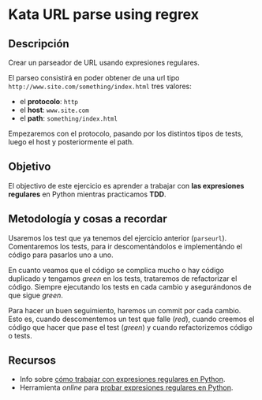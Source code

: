 Kata URL parse using regrex
==========================

Descripción
-----------

Crear un parseador de URL usando expresiones regulares.

El parseo consistirá en poder obtener de una url tipo `http://www.site.com/something/index.html` tres valores:
* el **protocolo**: `http`
* el **host**: `www.site.com`
* el **path**: `something/index.html`

Empezaremos con el protocolo, pasando por los distintos tipos de tests, luego el host y posteriormente el path.

Objetivo
--------

El objectivo de este ejercicio es aprender a trabajar con **las expresiones regulares** en Python mientras practicamos **TDD**.

Metodología y cosas a recordar
------------------------------

Usaremos los test que ya tenemos del ejercicio anterior (`parseurl`). Comentaremos los tests, para ir descomentándolos e implementándo el código para pasarlos uno a uno.

En cuanto veamos que el código se complica mucho o hay código duplicado y tengamos _green_ en los tests, trataremos de refactorizar el código. Siempre ejecutando los tests en cada cambio y asegurándonos de que sigue _green_.

Para hacer un buen seguimiento, haremos un commit por cada cambio. Esto es, cuando descomentemos un test que falle (_red_), cuando creemos el código que hacer que pase el test (_green_) y cuando refactorizemos código o tests.

Recursos
--------

* Info sobre [cómo trabajar con expresiones regulares en Python](http://docs.python.org/howto/regex.html).
* Herramienta _online_ para [probar expresiones regulares en Python](http://www.pythonregex.com/).
